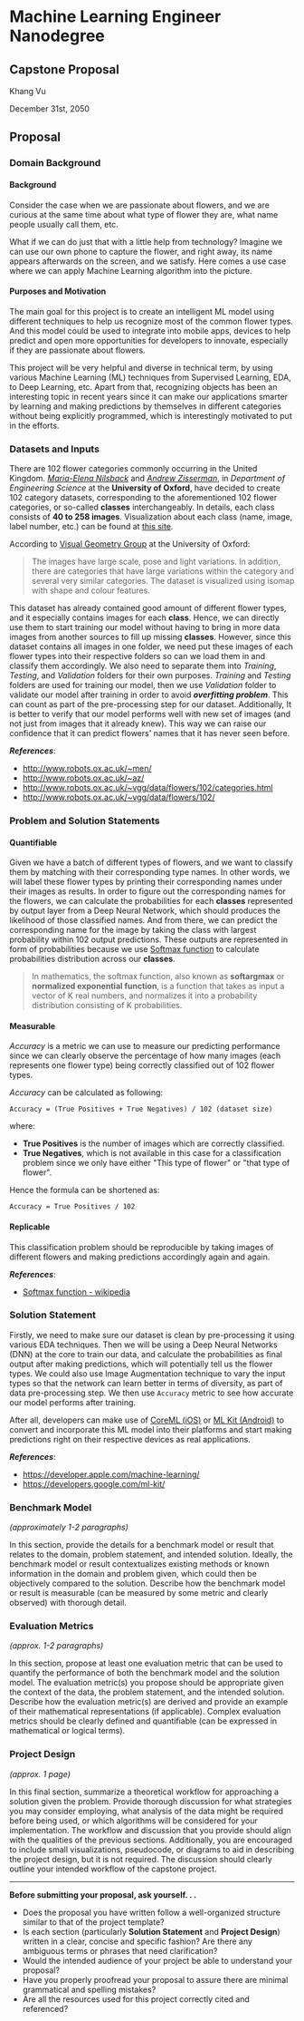 # Machine Learning Engineer Nanodegree
## Capstone Proposal
Khang Vu

December 31st, 2050

## Proposal ##

### Domain Background ###

#### Background
Consider the case when we are passionate about flowers, and we are curious at the same time about what type of flower they are, what name people usually call them, etc.

What if we can do just that with a little help from technology? Imagine we can use our own phone to capture the flower, and right away, its name appears afterwards on the screen, and we satisfy. Here comes a use case where we can apply Machine Learning algorithm into the picture.

#### Purposes and Motivation
The main goal for this project is to create an intelligent ML model using different techniques to help us recognize most of the common flower types. And this model could be used to integrate into mobile apps, devices to help predict and open more opportunities for developers to innovate, especially if they are passionate about flowers.

This project will be very helpful and diverse in technical term, by using various Machine Learning (ML) techniques from Supervised Learning, EDA, to Deep Learning, etc. Apart from that, recognizing objects has been an interesting topic in recent years since it can make our applications smarter by learning and making predictions by themselves in different categories without being explicitly programmed, which is interestingly motivated to put in the efforts.

### Datasets and Inputs ###

There are 102 flower categories commonly occurring in the United Kingdom. [*Maria-Elena Nilsback*][1] and [*Andrew Zisserman*][2], in *Department of Engineering Science* at the **University of Oxford**, have decided to create 102 category datasets, corresponding to the aforementioned 102 flower categories, or so-called **classes** interchangeably. In details, each class consists of **40 to 258 images**. Visualization about each class (name, image, label number, etc.) can be found at [this site][3].

According to [Visual Geometry Group][4] at the University of Oxford:

> The images have large scale, pose and light variations. In addition, there are categories that have large variations within the category and several very similar categories. The dataset is visualized using isomap with shape and colour features.

This dataset has already contained good amount of different flower types, and it especially contains images for each **class**. Hence, we can directly use them to start training our model without having to bring in more data images from another sources to fill up missing **classes**. However, since this dataset contains all images in one folder, we need put these images of each flower types into their respective folders so can we load them in and classify them accordingly. We also need to separate them into *Training*, *Testing*, and *Validation* folders for their own purposes. *Training* and *Testing* folders are used for training our model, then we use *Validation* folder to validate our model after training in order to avoid ***overfitting problem***. This can count as part of the pre-processing step for our dataset. Additionally, It is better to verify that our model performs well with new set of images (and not just from images that it already knew). This way we can raise our confidence that it can predict flowers' names that it has never seen before.

***References***:
- http://www.robots.ox.ac.uk/~men/
- http://www.robots.ox.ac.uk/~az/
- http://www.robots.ox.ac.uk/~vgg/data/flowers/102/categories.html
- http://www.robots.ox.ac.uk/~vgg/data/flowers/102/

[1]: http://www.robots.ox.ac.uk/~men/ "http://www.robots.ox.ac.uk/~men/"
[2]: http://www.robots.ox.ac.uk/~az/ "http://www.robots.ox.ac.uk/~az/"
[3]: http://www.robots.ox.ac.uk/~vgg/data/flowers/102/categories.html "http://www.robots.ox.ac.uk/~vgg/data/flowers/102/categories.html"
[4]: http://www.robots.ox.ac.uk/~vgg/data/flowers/102/ "http://www.robots.ox.ac.uk/~vgg/data/flowers/102/"

### Problem and Solution Statements ###

#### Quantifiable
Given we have a batch of different types of flowers, and we want to classify them by matching with their corresponding type names. In other words, we will label these flower types by printing their corresponding names under their images as results. In order to figure out the corresponding names for the flowers, we can calculate the probabilities for each **classes** represented by output layer from a Deep Neural Network, which should produces the likelihood of those classified names. And from there, we can predict the corresponding name for the image by taking the class with largest probability within 102 output predictions. These outputs are represented in form of probabilities because we use [Softmax function][5] to calculate probabilities distribution across our **classes**.

> In mathematics, the softmax function, also known as **softargmax** or **normalized exponential function**, is a function that takes as input a vector of K real numbers, and normalizes it into a probability distribution consisting of K probabilities.

#### Measurable
*Accuracy* is a metric we can use to measure our predicting performance since we can clearly observe the percentage of how many images (each represents one flower type) being correctly classified out of 102 flower types.

*Accuracy* can be calculated as following:
```
Accuracy = (True Positives + True Negatives) / 102 (dataset size)
```

where:
  * **True Positives** is the number of images which are correctly classified.
  * **True Negatives**, which is not available in this case for a classification problem since we only have either "This type of flower" or "that type of flower".

Hence the formula can be shortened as:

```
Accuracy = True Positives / 102
```

#### Replicable
This classification problem should be reproducible by taking images of different flowers and making predictions accordingly again and again.

***References***:
- [Softmax function - wikipedia](https://en.wikipedia.org/wiki/Softmax_function)

[5]: https://en.wikipedia.org/wiki/Softmax_function "https://en.wikipedia.org/wiki/Softmax_function"

### Solution Statement ###

Firstly, we need to make sure our dataset is clean by pre-processing it using various EDA techniques. Then we will be using a Deep Neural Networks (DNN) at the core to train our data, and calculate the probabilities as final output after making predictions, which will potentially tell us the flower types. We could also use Image Augmentation technique to vary the input types so that the network can learn better in terms of diversity, as part of data pre-processing step. We then use `Accuracy` metric to see how accurate our model performs after training.

After all, developers can make use of [CoreML (iOS)][6] or [ML Kit (Android)][7] to convert and incorporate this ML model into their platforms and start making predictions right on their respective devices as real applications.

***References***:
- https://developer.apple.com/machine-learning/
- https://developers.google.com/ml-kit/

[6]: https://developer.apple.com/machine-learning/ "https://developer.apple.com/machine-learning/"
[7]: https://developers.google.com/ml-kit/ "https://developers.google.com/ml-kit/"

### Benchmark Model ###
_(approximately 1-2 paragraphs)_

In this section, provide the details for a benchmark model or result that relates to the domain, problem statement, and intended solution. Ideally, the benchmark model or result contextualizes existing methods or known information in the domain and problem given, which could then be objectively compared to the solution. Describe how the benchmark model or result is measurable (can be measured by some metric and clearly observed) with thorough detail.

### Evaluation Metrics
_(approx. 1-2 paragraphs)_

In this section, propose at least one evaluation metric that can be used to quantify the performance of both the benchmark model and the solution model. The evaluation metric(s) you propose should be appropriate given the context of the data, the problem statement, and the intended solution. Describe how the evaluation metric(s) are derived and provide an example of their mathematical representations (if applicable). Complex evaluation metrics should be clearly defined and quantifiable (can be expressed in mathematical or logical terms).

### Project Design
_(approx. 1 page)_

In this final section, summarize a theoretical workflow for approaching a solution given the problem. Provide thorough discussion for what strategies you may consider employing, what analysis of the data might be required before being used, or which algorithms will be considered for your implementation. The workflow and discussion that you provide should align with the qualities of the previous sections. Additionally, you are encouraged to include small visualizations, pseudocode, or diagrams to aid in describing the project design, but it is not required. The discussion should clearly outline your intended workflow of the capstone project.

-----------

**Before submitting your proposal, ask yourself. . .**

- Does the proposal you have written follow a well-organized structure similar to that of the project template?
- Is each section (particularly **Solution Statement** and **Project Design**) written in a clear, concise and specific fashion? Are there any ambiguous terms or phrases that need clarification?
- Would the intended audience of your project be able to understand your proposal?
- Have you properly proofread your proposal to assure there are minimal grammatical and spelling mistakes?
- Are all the resources used for this project correctly cited and referenced?
